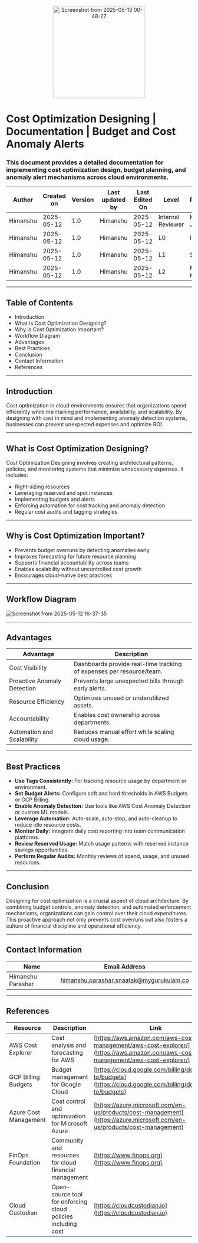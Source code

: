 <p align="center">
  <img src="https://github.com/user-attachments/assets/98dd267b-0cfb-4ca5-a4d5-ec0e6f62d692" alt="Screenshot from 2025-05-13 00-48-27" width="250"/>
</p>


# Cost Optimization Designing | Documentation | Budget and Cost Anomaly Alerts

### This document provides a detailed documentation for implementing cost optimization design, budget planning, and anomaly alert mechanisms across cloud environments.

| **Author** | **Created on** | **Version** | **Last updated by** | **Last Edited On** | **Level**          | **Reviewer**    |
|------------|----------------|-------------|----------------------|---------------------|---------------------|------------------|
| Himanshu   | 2025-05-12     | 1.0         | Himanshu             | 2025-05-12        | Internal Reviewer   | Komal Jaiswal    |
| Himanshu   | 2025-05-12     | 1.0         | Himanshu             | 2025-05-12        | L0                  | Imran            |
| Himanshu   | 2025-05-12     | 1.0         | Himanshu             | 2025-05-12        | L1                  | Shashi           |
| Himanshu   | 2025-05-12     | 1.0         | Himanshu             | 2025-05-12        | L2                  | Mahesh Kumar     |

---

## Table of Contents

- Introduction  
- What is Cost Optimization Designing?  
- Why is Cost Optimization Important?  
- Workflow Diagram  
- Advantages  
- Best Practices  
- Conclusion  
- Contact Information  
- References  

---

## Introduction

Cost optimization in cloud environments ensures that organizations spend efficiently while maintaining performance, availability, and scalability. By designing with cost in mind and implementing anomaly detection systems, businesses can prevent unexpected expenses and optimize ROI.

---

## What is Cost Optimization Designing?

Cost Optimization Designing involves creating architectural patterns, policies, and monitoring systems that minimize unnecessary expenses. It includes:

- Right-sizing resources  
- Leveraging reserved and spot instances  
- Implementing budgets and alerts  
- Enforcing automation for cost tracking and anomaly detection  
- Regular cost audits and tagging strategies  

---

## Why is Cost Optimization Important?

- Prevents budget overruns by detecting anomalies early  
- Improves forecasting for future resource planning  
- Supports financial accountability across teams  
- Enables scalability without uncontrolled cost growth  
- Encourages cloud-native best practices  

---

## Workflow Diagram

![Screenshot from 2025-05-12 16-37-35](https://github.com/user-attachments/assets/9876a85e-f2e7-471f-9cb4-86faa93b90a1)

---

## Advantages

| **Advantage**               | **Description**                                              |
|----------------------------|--------------------------------------------------------------|
| Cost Visibility             | Dashboards provide real-time tracking of expenses per resource/team. |
| Proactive Anomaly Detection| Prevents large unexpected bills through early alerts.        |
| Resource Efficiency         | Optimizes unused or underutilized assets.                   |
| Accountability              | Enables cost ownership across departments.                  |
| Automation and Scalability  | Reduces manual effort while scaling cloud usage.            |

---

## Best Practices

- **Use Tags Consistently:** For tracking resource usage by department or environment.  
- **Set Budget Alerts:** Configure soft and hard thresholds in AWS Budgets or GCP Billing.  
- **Enable Anomaly Detection:** Use tools like AWS Cost Anomaly Detection or custom ML models.  
- **Leverage Automation:** Auto-scale, auto-stop, and auto-cleanup to reduce idle resource costs.  
- **Monitor Daily:** Integrate daily cost reporting into team communication platforms.  
- **Review Reserved Usage:** Match usage patterns with reserved instance savings opportunities.  
- **Perform Regular Audits:** Monthly reviews of spend, usage, and unused resources.  

---

## Conclusion

Designing for cost optimization is a crucial aspect of cloud architecture. By combining budget controls, anomaly detection, and automated enforcement mechanisms, organizations can gain control over their cloud expenditures. This proactive approach not only prevents cost overruns but also fosters a culture of financial discipline and operational efficiency.

---

## Contact Information
| Name              | Email Address                                   |
|-------------------|--------------------------------------------------|
| Himanshu Parashar | himanshu.parashar.snaatak@mygurukulam.co         |


---

## References

| **Resource**            | **Description**                                            | **Link**                                                                 |
|-------------------------|------------------------------------------------------------|--------------------------------------------------------------------------|
| AWS Cost Explorer       | Cost analysis and forecasting for AWS                      | [https://aws.amazon.com/aws-cost-management/aws-cost-explorer/](https://aws.amazon.com/aws-cost-management/aws-cost-explorer/) |
| GCP Billing Budgets     | Budget management for Google Cloud                         | [https://cloud.google.com/billing/docs/how-to/budgets](https://cloud.google.com/billing/docs/how-to/budgets) |
| Azure Cost Management   | Cost control and optimization for Microsoft Azure          | [https://azure.microsoft.com/en-us/products/cost-management](https://azure.microsoft.com/en-us/products/cost-management) |
| FinOps Foundation       | Community and resources for cloud financial management     | [https://www.finops.org](https://www.finops.org) |
| Cloud Custodian         | Open-source tool for enforcing cloud policies including cost | [https://cloudcustodian.io](https://cloudcustodian.io) |
